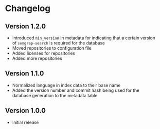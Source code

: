 # Changelog

## Version 1.2.0

- Introduced `min_version` in metadata for indicating that a certain version of `semgrep-search` is required for the database
- Moved repositories to configuration file
- Added licenses for repositories
- Added more repositories

## Version 1.1.0

- Normalized language in index data to their base name
- Added the version number and commit hash being used for the database generation to the metadata table

## Version 1.0.0

- Initial release